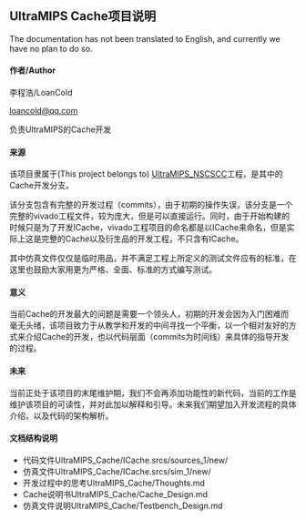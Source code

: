 ## UltraMIPS Cache项目说明

The documentation has not been translated to English, and currently we have no plan to do so.

#### 作者/Author

李程浩/LoanCold

loancold@qq.com

负责UltraMIPS的Cache开发

#### 来源

该项目隶属于(This project belongs to) [UltraMIPS_NSCSCC](https://github.com/SocialistDalao/UltraMIPS_NSCSCC)工程，是其中的Cache开发分支。

该分支包含有完整的开发过程（commits），由于初期的操作失误，该分支是一个完整的vivado工程文件，较为庞大，但是可以直接运行。同时，由于开始构建的时候只是为了开发ICache，vivado工程项目的命名都是以ICache来命名，但是实际上这是完整的Cache以及衍生品的开发工程，不只含有ICache。

其中仿真文件仅仅是临时用品，并不满足工程上所定义的测试文件应有的标准，在这里也鼓励大家用更为严格、全面、标准的方式编写测试。

#### 意义

当前Cache的开发最大的问题是需要一个领头人，初期的开发会因为入门困难而毫无头绪，该项目致力于从教学和开发的中间寻找一个平衡，以一个相对友好的方式来介绍Cache的开发，也以代码层面（commits为时间线）来具体的指导开发的过程。

#### 未来

当前正处于该项目的末尾维护期，我们不会再添加功能性的新代码，当前的工作是维护该项目的可读性，并对此加以解释和引导。未来我们期望加入开发流程的具体介绍，以及代码的架构解析。

#### 文档结构说明

- 代码文件UltraMIPS_Cache/ICache.srcs/sources_1/new/
- 仿真文件UltraMIPS_Cache/ICache.srcs/sim_1/new/
- 开发过程中的思考UltraMIPS_Cache/Thoughts.md
- Cache说明书UltraMIPS_Cache/Cache_Design.md
- 仿真文件说明UltraMIPS_Cache/Testbench_Design.md

